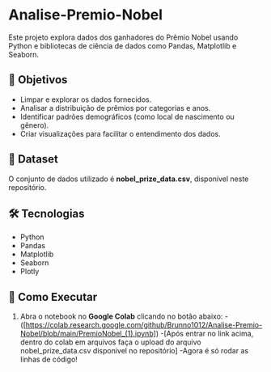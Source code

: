 # Analise-Premio-Nobel
Este projeto explora dados dos ganhadores do Prêmio Nobel usando Python e bibliotecas de ciência de dados como Pandas, Matplotlib e Seaborn.

## 🎯 Objetivos
- Limpar e explorar os dados fornecidos.
- Analisar a distribuição de prêmios por categorias e anos.
- Identificar padrões demográficos (como local de nascimento ou gênero).
- Criar visualizações para facilitar o entendimento dos dados.

## 📂 Dataset
O conjunto de dados utilizado é **nobel_prize_data.csv**, disponível neste repositório.

## 🛠 Tecnologias
- Python
- Pandas
- Matplotlib
- Seaborn
- Plotly

## 🚀 Como Executar
1. Abra o notebook no **Google Colab** clicando no botão abaixo:
   -([https://colab.research.google.com/github/Brunno1012/Analise-Premio-Nobel/blob/main/PremioNobel_(1).ipynb])
   -[Após entrar no link acima, dentro do colab em arquivos faça o upload do arquivo nobel_prize_data.csv disponivel no repositório]
   -Agora é só rodar as linhas de código!
